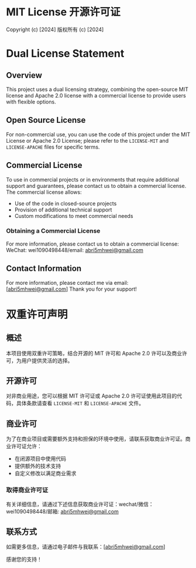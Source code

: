 # MIT License 开源许可证

Copyright (c) [2024] 
版权所有 (c) [2024]

# Dual License Statement
## Overview
This project uses a dual licensing strategy, combining the open-source MIT license and Apache 2.0 license with a commercial license to provide users with flexible options.
## Open Source License
For non-commercial use, you can use the code of this project under the MIT License or Apache 2.0 License; please refer to the `LICENSE-MIT` and `LICENSE-APACHE` files for specific terms.
## Commercial License
To use in commercial projects or in environments that require additional support and guarantees, please contact us to obtain a commercial license. The commercial license allows:
- Use of the code in closed-source projects
- Provision of additional technical support
- Custom modifications to meet commercial needs
### Obtaining a Commercial License
For more information, please contact us to obtain a commercial license: WeChat: wei1090498448/email: abri5mhwei@gmail.com
## Contact Information
For more information, please contact me via email: [abri5mhwei@gmail.com]
Thank you for your support!

# 双重许可声明

## 概述

本项目使用双重许可策略，结合开源的 MIT 许可和 Apache 2.0 许可以及商业许可，为用户提供灵活的选择。

## 开源许可

对非商业用途，您可以根据 MIT 许可证或 Apache 2.0 许可证使用此项目的代码，具体条款请查看 `LICENSE-MIT` 和 `LICENSE-APACHE` 文件。

## 商业许可

为了在商业项目或需要额外支持和担保的环境中使用，请联系获取商业许可证。商业许可证允许：

- 在闭源项目中使用代码
- 提供额外的技术支持
- 自定义修改以满足商业需求

### 取得商业许可证

有关详细信息，请通过下述信息获取商业许可证：wechat/微信：wei1090498448/邮箱: abri5mhwei@gmail.com
## 联系方式

如需更多信息，请通过电子邮件与我联系：[abri5mhwei@gmail.com]

感谢您的支持！
